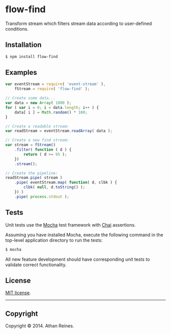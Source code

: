 flow-find
=========

Transform stream which filters stream data according to user-defined conditions.


## Installation

``` bash
$ npm install flow-find
```


## Examples

``` javascript
var eventStream = require( 'event-stream' ),
	fStream = require( 'flow-find' );

// Create some data...
var data = new Array( 1000 );
for ( var i = 0; i < data.length; i++ ) {
	data[ i ] = Math.random() * 100;
}

// Create a readable stream:
var readStream = eventStream.readArray( data );

// Create a new find stream:
var stream = fStream()
	.filter( function ( d ) {
		return ( d >= 95 );
	})
	.stream();

// Create the pipeline:
readStream.pipe( stream )
	.pipe( eventStream.map( function( d, clbk ) {
		clbk( null, d.toString() );
	}) )
	.pipe( process.stdout );
```

## Tests

Unit tests use the [Mocha](http://visionmedia.github.io/mocha) test framework with [Chai](http://chaijs.com) assertions.

Assuming you have installed Mocha, execute the following command in the top-level application directory to run the tests:

``` bash
$ mocha
```

All new feature development should have corresponding unit tests to validate correct functionality.


## License

[MIT license](http://opensource.org/licenses/MIT). 


---
## Copyright

Copyright &copy; 2014. Athan Reines.

